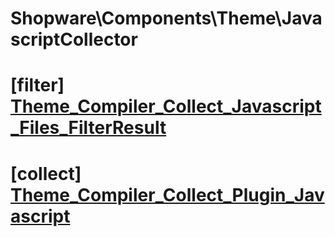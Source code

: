 # Shopware\Components\Theme\JavascriptCollector

# [filter] [Theme_Compiler_Collect_Javascript_Files_FilterResult](https://github.com/shopware/shopware/blob/5.5/engine/Shopware/Components/Theme/JavascriptCollector.php#L89)

# [collect] [Theme_Compiler_Collect_Plugin_Javascript](https://github.com/shopware/shopware/blob/5.5/engine/Shopware/Components/Theme/JavascriptCollector.php#L134)

